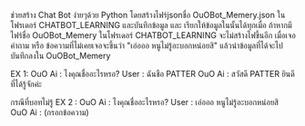ช่วยสร้าง Chat Bot ง่ายๆด้วย Python โดยสร้างไฟร์jsonชื่อ OuOBot_Memery.json ในโฟรเดอร์ CHATBOT_LEARNING และบันทึกข้อมูล และ เรียกให้ข้อมูลในนั้นได้ทุกเมื่อ ถ้าหากมีไฟร์ชื่อ OuOBot_Memery ในโฟรเดอร์ CHATBOT_LEARNING จะไม่สร้างไฟขึ้นอีก
เมื่อเจอคำถาม หรือ ข้อความที่ไม่เคยเจอจะขึ้นว่า "เอ่อออ หนูไม่รู้อะบอกหน่อยสิ" แล้วนำข้อมูลที่ได้จะไปบันทึกลงใน OuOBot_Memery

EX 1:
OuO Ai : ไงคุณชื่ออะไรหรอ?
User : ฉันชือ PATTER
OuO Ai : สวัสดี PATTER ยินดีที่ได้รู้จักค่ะ


กรณีที่บอทไม่รู้
EX 2 :
OuO Ai : ไงคุณชื่ออะไรหรอ?
User : เอ่อออ หนูไม่รู้อะบอกหน่อยสิ
OuO Ai : (กรอกข้อความ)


